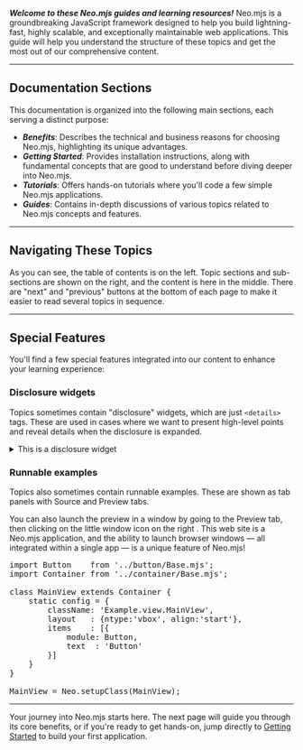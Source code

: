 
***Welcome to these Neo.mjs guides and learning resources!*** Neo.mjs is a groundbreaking JavaScript framework designed
to help you build lightning-fast, highly scalable, and exceptionally maintainable web applications. This guide will help
you understand the structure of these topics and get the most out of our comprehensive content.

---

## Documentation Sections

This documentation is organized into the following main sections, each serving a distinct purpose:

* ***Benefits***: Describes the technical and business reasons for choosing Neo.mjs, highlighting its unique advantages.
* ***Getting Started***: Provides installation instructions, along with fundamental concepts that are good to understand
  before diving deeper into Neo.mjs.
* ***Tutorials***: Offers hands-on tutorials where you'll code a few simple Neo.mjs applications.
* ***Guides***: Contains in-depth discussions of various topics related to Neo.mjs concepts and features.


---

## Navigating These Topics

As you can see, the table of contents is on the left. Topic sections and sub-sections are shown on the right, and the
content is here in the middle. There are "next" and "previous" buttons at the bottom of each page to make it easier to
read several topics in sequence.

---

## Special Features

You'll find a few special features integrated into our content to enhance your learning experience:

### Disclosure widgets

Topics sometimes contain "disclosure" widgets, which are just `<details>` tags. These are used in cases 
where we want to present high-level points and reveal details when the disclosure is expanded.

<details>
<summary>This is a disclosure widget</summary>
<p style="background-color:lightgreen;padding:8px">This is a fascinating piece of information which is revealed when the widget is expanded.</p>
</details>

### Runnable examples

Topics also sometimes contain runnable examples. These are shown as tab panels with Source and Preview tabs.

You can also launch the preview in a window by going to the Preview tab, then clicking on the little window
icon on the right  <span class="far fa-xs fa-window-maximize"></span>. This web site is a Neo.mjs application,
and the ability to launch browser windows &mdash; all integrated within a single app &mdash; is a unique feature of Neo.mjs!

<pre data-code-livepreview>
import Button    from '../button/Base.mjs';
import Container from '../container/Base.mjs';

class MainView extends Container {
    static config = {
        className: 'Example.view.MainView',
        layout   : {ntype:'vbox', align:'start'},
        items    : [{
            module: Button,
            text  : 'Button'
        }]
    }
}

MainView = Neo.setupClass(MainView);
</pre>

---

Your journey into Neo.mjs starts here. The next page will guide you through its core benefits, or if you're ready to get
hands-on, jump directly to [Getting Started](#/learn/gettingstarted.Setup) to build your first application.
